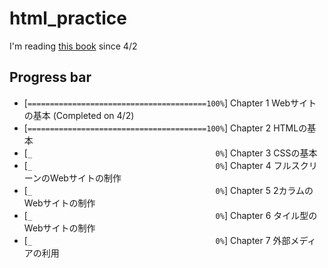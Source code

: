# html_practice

I'm reading [this book](www.amazon.co.jp/dp/B07PS1ZJN6) since 4/2

## Progress bar


- [``========================================100%``] Chapter 1 Webサイトの基本 (Completed on 4/2)
- [``========================================100%``] Chapter 2 HTMLの基本
- [``_                                         0%``] Chapter 3 CSSの基本
- [``_                                         0%``] Chapter 4 フルスクリーンのWebサイトの制作
- [``_                                         0%``] Chapter 5 2カラムのWebサイトの制作
- [``_                                         0%``] Chapter 6 タイル型のWebサイトの制作
- [``_                                         0%``] Chapter 7 外部メディアの利用



